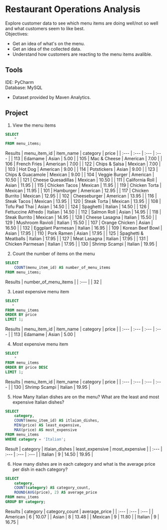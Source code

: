 # Restaurant Operations Analysis
Explore customer data to see which menu items are doing well/not so well and what customers seem to like best.  
Objectives:  
* Get an idea of what's on the menu.
* Get an idea of the collected data.
* Understand how customers are reacting to the menu items avalible.

## Tools
IDE: PyCharm   
Database: MySQL   
* Dataset provided by Maven Analytics.

## Project

1.  View the menu items
```sql
SELECT
    *
FROM menu_items;
```
Results
| menu\_item\_id | item\_name | category | price |
| :--- | :--- | :--- | :--- |
| 113 | Edamame | Asian | 5.00 |
| 105 | Mac & Cheese | American | 7.00 |
| 106 | French Fries | American | 7.00 |
| 122 | Chips & Salsa | Mexican | 7.00 |
| 103 | Hot Dog | American | 9.00 |
| 114 | Potstickers | Asian | 9.00 |
| 123 | Chips & Guacamole | Mexican | 9.00 |
| 104 | Veggie Burger | American | 10.50 |
| 121 | Cheese Quesadillas | Mexican | 10.50 |
| 111 | California Roll | Asian | 11.95 |
| 115 | Chicken Tacos | Mexican | 11.95 |
| 119 | Chicken Torta | Mexican | 11.95 |
| 101 | Hamburger | American | 12.95 |
| 117 | Chicken Burrito | Mexican | 12.95 |
| 102 | Cheeseburger | American | 13.95 |
| 116 | Steak Tacos | Mexican | 13.95 |
| 120 | Steak Torta | Mexican | 13.95 |
| 108 | Tofu Pad Thai | Asian | 14.50 |
| 124 | Spaghetti | Italian | 14.50 |
| 126 | Fettuccine Alfredo | Italian | 14.50 |
| 112 | Salmon Roll | Asian | 14.95 |
| 118 | Steak Burrito | Mexican | 14.95 |
| 128 | Cheese Lasagna | Italian | 15.50 |
| 129 | Mushroom Ravioli | Italian | 15.50 |
| 107 | Orange Chicken | Asian | 16.50 |
| 132 | Eggplant Parmesan | Italian | 16.95 |
| 109 | Korean Beef Bowl | Asian | 17.95 |
| 110 | Pork Ramen | Asian | 17.95 |
| 125 | Spaghetti & Meatballs | Italian | 17.95 |
| 127 | Meat Lasagna | Italian | 17.95 |
| 131 | Chicken Parmesan | Italian | 17.95 |
| 130 | Shrimp Scampi | Italian | 19.95 |


2. Count the number of items on the menu
```sql
SELECT
    COUNT(menu_item_id) AS number_of_menu_items
FROM menu_items;
```

Results
| number\_of\_menu\_items |
| :--- |
| 32 |

3. Least expensive menu item
```sql
SELECT 
   *
FROM menu_items
ORDER BY price
LIMIT 1;
```
Results
| menu\_item\_id | item\_name | category | price |
| :--- | :--- | :--- | :--- |
| 113 | Edamame | Asian | 5.00 |

4. Most expensive menu item
```sql
SELECT
    *
FROM menu_items
ORDER BY price DESC
LIMIT 1;
```
Results
| menu\_item\_id | item\_name | category | price |
| :--- | :--- | :--- | :--- |
| 130 | Shrimp Scampi | Italian | 19.95 |

5. How Many Italian dishes are on the menu? What are the least and most expensive Italian dishes?
```sql
SELECT
    category,
    COUNT(menu_item_id) AS itlaian_dishes,
    MIN(price) AS least_expensive,
    MAX(price) AS most_expensive
FROM menu_items
WHERE category = 'Italian';
```
Result
| category | itlaian\_dishes | least\_expensive | most\_expensive |
| :--- | :--- | :--- | :--- |
| Italian | 9 | 14.50 | 19.95 |

6. How many dishes are in each category and what is the average price per dish in each category?
```sql
SELECT
    category,
    COUNT(category) AS category_count,
    ROUND(AVG(price), 2) AS average_price
FROM menu_items
GROUP BY category;
```
Results
| category | category\_count | average\_price |
| :--- | :--- | :--- |
| American | 6 | 10.07 |
| Asian | 8 | 13.48 |
| Mexican | 9 | 11.80 |
| Italian | 9 | 16.75 |
